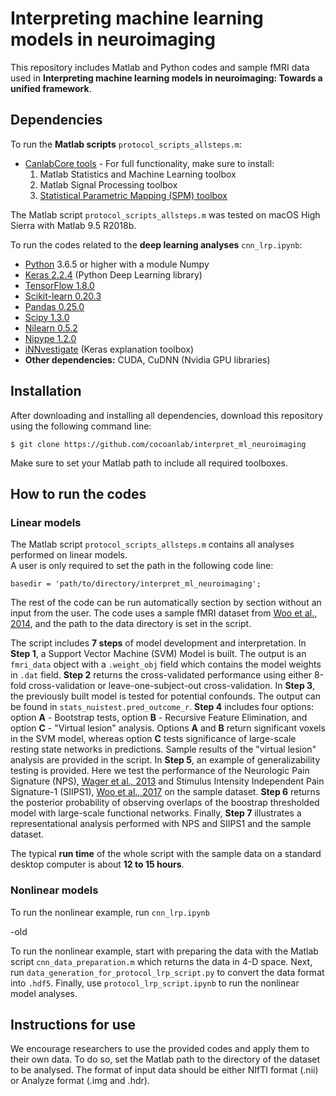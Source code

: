# Interpreting machine learning models in neuroimaging
This repository includes Matlab and Python codes and sample fMRI data used in **Interpreting machine learning models in neuroimaging: Towards a unified framework**.  
## Dependencies
To run the **Matlab scripts** `protocol_scripts_allsteps.m`: 

+ [CanlabCore tools](https://github.com/canlab/CanlabCore) - For full functionality, make sure to install:
	1. Matlab Statistics and Machine Learning toolbox
	2. Matlab Signal Processing toolbox
	3. [Statistical Parametric Mapping (SPM) toolbox](https://www.fil.ion.ucl.ac.uk/spm/) 

The Matlab script `protocol_scripts_allsteps.m` was tested on macOS High Sierra with Matlab 9.5 R2018b.

To run the codes related to the **deep learning analyses** `cnn_lrp.ipynb`:  

+ [Python](https://www.python.org/downloads/) 3.6.5 or higher with a module Numpy
+ [Keras 2.2.4](https://keras.io) (Python Deep Learning library) 
+ [TensorFlow 1.8.0](https://www.tensorflow.org/install/) 
+ [Scikit-learn 0.20.3](https://scikit-learn.org/stable/install.html) 
+ [Pandas 0.25.0](https://pandas.pydata.org/pandas-docs/stable/install.html) 
+ [Scipy 1.3.0](https://www.tensorflow.org/install/) 
+ [Nilearn 0.5.2](http://nilearn.github.io/introduction.html#installation) 
+ [Nipype 1.2.0](https://nipype.readthedocs.io/en/latest/users/install.html) 
+ [iNNvestigate](https://github.com/albermax/innvestigate) (Keras explanation toolbox)
+ **Other dependencies:** CUDA, CuDNN (Nvidia GPU libraries)


## Installation
After downloading and installing all dependencies, download this repository using the following command line:  
```
$ git clone https://github.com/cocoanlab/interpret_ml_neuroimaging
```  

Make sure to set your Matlab path to include all required toolboxes.  

## How to run the codes
### Linear models 
The Matlab script `protocol_scripts_allsteps.m` contains all analyses performed on linear models.  
A user is only required to set the path in the following code line:
```
basedir = 'path/to/directory/interpret_ml_neuroimaging';
```  

The rest of the code can be run automatically section by section without an input from the user. The code uses a sample fMRI dataset from [Woo et al., 2014](https://www.nature.com/articles/ncomms6380), and the path to the data directory is set in the script.  

The script includes **7 steps** of model development and interpretation. In **Step 1**, a Support Vector Machine (SVM) Model is built. The output is an `fmri_data` object with a `.weight_obj` field which contains the model weights in `.dat` field. **Step 2** returns the cross-validated performance using either 8-fold cross-validation or leave-one-subject-out cross-validation. In **Step 3**, the previously built model is tested for potential confounds. The output can be found in `stats_nuistest.pred_outcome_r`. **Step 4** includes four options: option **A** - Bootstrap tests, option **B** - Recursive Feature Elimination, and option **C** - "Virtual lesion" analysis. Options **A** and **B** return significant voxels in the SVM model, whereas option **C** tests significance of large-scale resting state networks in predictions. Sample results of the "virtual lesion" analysis are provided in the script. In **Step 5**, an example of generalizability testing is provided. Here we test the performance of the Neurologic Pain Signature (NPS), [Wager et al., 2013](https://www.nejm.org/doi/full/10.1056/NEJMoa1204471) and Stimulus Intensity Independent Pain Signature-1 (SIIPS1), [Woo et al., 2017](https://www.nature.com/articles/ncomms14211) on the sample dataset. **Step 6** returns the posterior probability of observing overlaps of the boostrap thresholded model with large-scale functional networks. Finally, **Step 7** illustrates a representational analysis performed with NPS and SIIPS1 and the sample dataset.  

The typical **run time** of the whole script with the sample data on a standard desktop computer is about **12 to 15 hours**.

### Nonlinear models  
To run the nonlinear example, run `cnn_lrp.ipynb`

-old

To run the nonlinear example, start with preparing the data with the Matlab script `cnn_data_preparation.m` which returns the data in 4-D space. Next, run `data_generation_for_protocol_lrp_script.py` to convert the data format into `.hdf5`. Finally, use `protocol_lrp_script.ipynb` to run the nonlinear model analyses.

## Instructions for use
We encourage researchers to use the provided codes and apply them to their own data. To do so, set the Matlab path to the directory of the dataset to be analysed. The format of input data should be either NIfTI format (.nii) or Analyze format (.img and .hdr).
